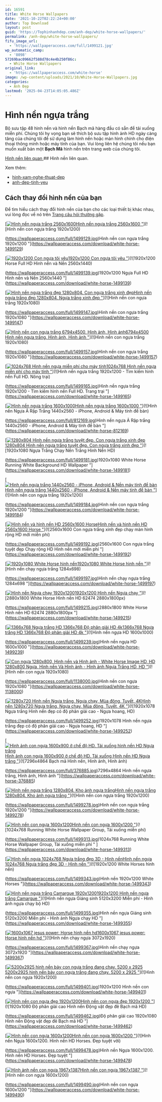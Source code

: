 ```yaml
---
id: 16591
title: White Horse Wallpapers
date: '2021-10-22T02:22:24+00:00'
author: Top Download
layout: post
guid: 'https://Tophinhanhdep.com/anh-dep/white-horse-wallpapers/'
permalink: /anh-dep/white-horse-wallpapers/
fifu_image_url:
  - 'https://wallpaperaccess.com/full/1499121.jpg'
wp_automatic_camp:
  - '8098'
57269bac09662f588d78c4e4b250f86c:
  - White Horse Wallpapers
original_link:
  - 'https://wallpaperaccess.com/white-horse'
image: /wp-content/uploads/2021/10/White-Horse-Wallpapers.jpg
categories:
  - Ảnh Đẹp
lastmod: '2025-04-23T14:05:05.486Z'
---
```

# Hình nền ngựa trắng

Bộ sưu tập 48 hình nền và hình nền Bạch mã hàng đầu có sẵn để tải xuống miễn phí. Chúng tôi hy vọng bạn sẽ thích bộ sưu tập hình ảnh HD ngày càng tăng của chúng tôi để sử dụng làm hình nền hoặc màn hình chính cho điện thoại thông minh hoặc máy tính của bạn. Vui lòng liên hệ chúng tôi nếu bạn muốn xuất bản một **Bạch Mã** hình nền trên trang web của chúng tôi.

[Hình nền liên quan ](#related) ## Hình nền liên quan.

   
 Xem thêm:

   
- [hinh-xam-nghe-thuat-dep](https://tophinhanhdep.com/hinh-xam-dep/hinh-xam-nghe-thuat-dep/)
- [anh-dep-tinh-yeu](https://tophinhanhdep.com/anh-tinh-yeu/anh-dep-tinh-yeu/)

## Cách thay đổi hình nền của bạn

Để tìm hiểu cách thay đổi hình nền của bạn cho các loại thiết bị khác nhau, vui lòng đọc về nó trên [Trang câu hỏi thường gặp](https://tophinhanhdep.com/faq/).

  
[[![Hình nền ngựa trắng 2560x1600](https://wallpaperaccess.com/full/1499121.jpg)Hình nền ngựa trắng 2560x1600 "](https://wallpaperaccess.com/download/white-horse-1499121)](![Hình nền con ngựa trắng 1920x1200)

(https://wallpaperaccess.com/full/1499129.jpg)Hình nền con ngựa trắng 1920x1200 "](https://wallpaperaccess.com/download/white-horse-1499129)

[[![1920x1200 Con ngựa tôi yêu](https://wallpaperaccess.com/full/1499137.jpg)1920x1200 Con ngựa tôi yêu "](https://wallpaperaccess.com/download/white-horse-1499137)](![1920x1200 Horse Full HD Hình nền và Nền 2560x1440)

(https://wallpaperaccess.com/full/1499139.jpg)1920x1200 Ngựa Full HD Hình nền và Nền 2560x1440 "](https://wallpaperaccess.com/download/white-horse-1499139)

[[![Hình nền ngựa trắng đẹp 1280x804.  Con ngựa trắng xinh đẹp](https://wallpaperaccess.com/full/1499140.jpg)Hình nền ngựa trắng đẹp 1280x804. Ngựa trắng xinh đẹp "](https://wallpaperaccess.com/download/white-horse-1499140)](![Hình nền con ngựa trắng 1920x1080)

(https://wallpaperaccess.com/full/1499147.jpg)Hình nền con ngựa trắng 1920x1080 "](https://wallpaperaccess.com/download/white-horse-1499147)

[[![Hình nền con ngựa trắng 6794x4500, Hình ảnh, Hình ảnh](https://wallpaperaccess.com/full/1499155.jpg)6794x4500 Hình nền ngựa trắng, Hình ảnh, Hình ảnh "](https://wallpaperaccess.com/download/white-horse-1499155)](![Hình nền con ngựa trắng 1920x1080)

(https://wallpaperaccess.com/full/1499157.jpg)Hình nền con ngựa trắng 1920x1080 "](https://wallpaperaccess.com/download/white-horse-1499157)

[[![1024x768 Hình nền ngựa miễn phí cho máy tính](https://wallpaperaccess.com/full/1499164.jpg)1024x768 Hình nền ngựa miễn phí cho máy tính "](https://wallpaperaccess.com/download/white-horse-1499164)](![Hình nền ngựa trắng 1920x1200 - Tìm kiếm hình nền Full HD.  Nông trại)

(https://wallpaperaccess.com/full/1499165.jpg)Hình nền ngựa trắng 1920x1200 - Tìm kiếm hình nền Full HD. Trang trại "](https://wallpaperaccess.com/download/white-horse-1499165)

[[![Hình nền ngựa trắng 1600x1000](https://wallpaperaccess.com/full/1499167.jpg)Hình nền ngựa trắng 1600x1000 "](https://wallpaperaccess.com/download/white-horse-1499167)](![Hình nền Ngựa Ả Rập Trắng 1440x2560 - iPhone, Android & Máy tính để bàn)

(https://wallpaperaccess.com/full/812169.jpg)Hình nền ngựa Ả Rập trắng 1440x2560 - iPhone, Android &amp; Máy tính để bàn "](https://wallpaperaccess.com/download/white-horse-812169)

[[![1280x804 Hình nền ngựa trắng tuyệt đẹp.  Con ngựa trắng xinh đẹp](https://wallpaperaccess.com/full/1499172.jpg)1280x804 Hình nền ngựa trắng tuyệt đẹp. Con ngựa trắng xinh đẹp "](https://wallpaperaccess.com/download/white-horse-1499172)](![1920x1080 Ngựa Trắng Chạy Nền Trắng Hình Nền HD)

(https://wallpaperaccess.com/full/1499181.jpg)1920x1080 White Horse Running White Background HD Wallpaper "](https://wallpaperaccess.com/download/white-horse-1499181)

[[![Hình nền ngựa trắng 1440x2560 - iPhone, Android & Nền máy tính để bàn](https://wallpaperaccess.com/full/951762.jpg)Hình nền ngựa trắng 1440x2560 - iPhone, Android &amp; Nền máy tính để bàn "](https://wallpaperaccess.com/download/white-horse-951762)](![Hình nền con ngựa trắng 1920x1200)

(https://wallpaperaccess.com/full/1499184.jpg)Hình nền con ngựa trắng 1920x1200 "](https://wallpaperaccess.com/download/white-horse-1499184)

[[![Hình nền và hình nền HD 2560x1600 Horse](https://wallpaperaccess.com/full/1499062.jpg)Hình nền và hình nền HD 2560x1600 Horse "](https://wallpaperaccess.com/download/white-horse-1499062)](![2560x1600 Con ngựa trắng xinh đẹp chạy màn hình rộng HD mới miễn phí)

(https://wallpaperaccess.com/full/1499192.jpg)2560x1600 Con ngựa trắng tuyệt đẹp Chạy rộng HD Hình nền mới miễn phí "](https://wallpaperaccess.com/download/white-horse-1499192)

[[![1920x1080 White Horse hình nền](https://wallpaperaccess.com/full/1499194.jpg)1920x1080 White Horse hình nền "](https://wallpaperaccess.com/download/white-horse-1499194)](![Hình nền chạy ngựa trắng 1284x698)

(https://wallpaperaccess.com/full/1499197.jpg)Hình nền chạy ngựa trắng 1284x698 "](https://wallpaperaccess.com/download/white-horse-1499197)

[[![Hình nền Ngựa chạy 1920x1200](https://wallpaperaccess.com/full/1499205.jpg)1920x1200 Hình nền Ngựa chạy "](https://wallpaperaccess.com/download/white-horse-1499205)](![2880x1800 White Horse Hình nền HD 62474 2880x1800px)

(https://wallpaperaccess.com/full/1499215.jpg)2880x1800 White Horse Hình nền HD 62474 2880x1800px "](https://wallpaperaccess.com/download/white-horse-1499215)

[[![1366x768 Ngựa trắng HD 1366x768 Độ phân giải HD 4k](https://wallpaperaccess.com/full/1499222.jpg)1366x768 Ngựa trắng HD 1366x768 Độ phân giải HD 4k "](https://wallpaperaccess.com/download/white-horse-1499222)](![Hình nền ngựa HD 1600x1000)

(https://wallpaperaccess.com/full/1499239.jpg)Hình nền ngựa HD 1600x1000 "](https://wallpaperaccess.com/download/white-horse-1499239)

[[![Con ngựa 1280x800, Hình nền và Hình ảnh - White Horse Image HD, HD](https://wallpaperaccess.com/full/1499240.jpg)1280x800 Ngựa, Hình nền Và Hình ảnh - Hình ảnh Ngựa Trắng HD, HD "](https://wallpaperaccess.com/download/white-horse-1499240)](![Hình nền con ngựa 1920x1080)

(https://wallpaperaccess.com/full/1138000.jpg)Hình nền con ngựa 1920x1080 "](https://wallpaperaccess.com/download/white-horse-1138000)

[[![1280x720 Hình nền Ngựa trắng, Ngựa chạy, Mùa đông, Tuyết, 4K](https://wallpaperaccess.com/full/1499247.jpg)Hình nền 1280x720 Ngựa trắng, Ngựa chạy, Mùa đông, Tuyết, 4K "](https://wallpaperaccess.com/download/white-horse-1499247)](![1920x1078 Ngựa trắng Hình nền đẹp có độ phân giải cao - Ngựa hoang, HD)

(https://wallpaperaccess.com/full/1499252.jpg)1920x1078 Hình nền ngựa trắng đẹp có độ phân giải cao - Ngựa hoang, HD "](https://wallpaperaccess.com/download/white-horse-1499252)

[[![Hình ảnh con ngựa 1600x900 ở chế độ HD.  Tải xuống hình nền HD Ngựa trắng](https://wallpaperaccess.com/full/1137842.jpg)Hình ảnh con ngựa 1600x900 ở chế độ HD. Tải xuống Hình nền HD Ngựa trắng "](https://wallpaperaccess.com/download/white-horse-1137842)](![7296x4864 Bạch mã Hình nền, Hình ảnh, Hình ảnh)

(https://wallpaperaccess.com/full/376885.jpg)7296x4864 Hình nền ngựa trắng, Hình ảnh, Hình ảnh "](https://wallpaperaccess.com/download/white-horse-376885)

[[![Hình nền ngựa trắng 1280x804.  Kho ảnh ngựa trắng](https://wallpaperaccess.com/full/1499266.jpg)Hình nền ngựa trắng 1280x804. Kho ảnh ngựa trắng "](https://wallpaperaccess.com/download/white-horse-1499266)](![Hình nền con ngựa trắng 1920x1200)

(https://wallpaperaccess.com/full/1499278.jpg)Hình nền con ngựa trắng 1920x1200 "](https://wallpaperaccess.com/download/white-horse-1499278)

[[![Hình nền con ngựa 1600x1200](https://wallpaperaccess.com/full/1499300.jpg)Hình nền con ngựa 1600x1200 "](https://wallpaperaccess.com/download/white-horse-1499300)](![1024x768 Running White Horse Wallpaper Group, Tải xuống miễn phí)

(https://wallpaperaccess.com/full/1499313.jpg)1024x768 Running White Horse Wallpaper Group, Tải xuống miễn phí " ](https://wallpaperaccess.com/download/white-horse-1499313)

[[![Hình nền ngựa 1024x768 Ngựa trắng đẹp 3D - Hình nền](https://wallpaperaccess.com/full/1499336.jpg)Hình nền ngựa 1024x768 Ngựa trắng đẹp 3D - Hình nền "](https://wallpaperaccess.com/download/white-horse-1499336)](![1920x1200 White Horses hình nền)

(https://wallpaperaccess.com/full/1499343.jpg)Hình nền 1920x1200 White Horses "](https://wallpaperaccess.com/download/white-horse-1499343)

[[![Hình nền ngựa trắng Camargue 1920x1200](https://wallpaperaccess.com/full/1499349.jpg)1920x1200 Hình nền ngựa trắng Camargue "](https://wallpaperaccess.com/download/white-horse-1499349)](![Hình nền ngựa Giáng sinh 5120x3200 Miễn phí - Hình ảnh ngựa chạy bộ HD)

(https://wallpaperaccess.com/full/1499355.jpg)Hình nền ngựa Giáng sinh 5120x3200 Miễn phí - Hình ảnh Ngựa chạy HD "](https://wallpaperaccess.com/download/white-horse-1499355)

[[![1600x1067 jesus power: Horse hình nền hd](https://wallpaperaccess.com/full/1499363.jpg)1600x1067 jesus power: Horse hình nền hd "](https://wallpaperaccess.com/download/white-horse-1499363)](![Hình nền chạy ngựa 3072x1920)

(https://wallpaperaccess.com/full/1499367.jpg)Hình nền chạy ngựa 3072x1920 "](https://wallpaperaccess.com/download/white-horse-1499367)

[[![5200x2925 hình nền bảy con ngựa trắng đang chạy.  5200 x 2925](https://wallpaperaccess.com/full/1499370.jpg)5200x2925 hình nền bảy con ngựa trắng đang chạy. 5200 x 2925 "](https://wallpaperaccess.com/download/white-horse-1499370)](![Hình nền con ngựa 1920x1200)

(https://wallpaperaccess.com/full/1499401.jpg)1920x1200 Hình nền con ngựa "](https://wallpaperaccess.com/download/white-horse-1499401)

[[![Hình nền con ngựa đẹp 1920x1200](https://wallpaperaccess.com/full/1499449.jpg)Hình nền con ngựa đẹp 1920x1200 "](https://wallpaperaccess.com/download/white-horse-1499449)](![1920x1080 Độ phân giải cao Hình nền Động vật đẹp đẽ Bạch mã HD)

(https://wallpaperaccess.com/full/1499462.jpg)Độ phân giải cao 1920x1080 Hình nền Động vật đẹp đẽ Bạch mã HD "](https://wallpaperaccess.com/download/white-horse-1499462)

[[![Hình nền con ngựa 1600x1200](https://wallpaperaccess.com/full/1499472.jpg)Hình nền con ngựa 1600x1200 "](https://wallpaperaccess.com/download/white-horse-1499472)](![Hình nền Ngựa 1600x1200.  Hình nền HD Horses.  Đẹp tuyệt vời)

(https://wallpaperaccess.com/full/1499478.jpg)Hình nền Ngựa 1600x1200. Hình nền HD Horses. Đẹp tuyệt "](https://wallpaperaccess.com/download/white-horse-1499478)

[[![Hình ảnh nền con ngựa 1967x1387](https://wallpaperaccess.com/full/1499482.jpg)Hình nền con ngựa 1967x1387 "](https://wallpaperaccess.com/download/white-horse-1499482)](![Hình nền con ngựa 1600x1200)

(https://wallpaperaccess.com/full/1499490.jpg)Hình nền con ngựa 1600x1200 "](https://wallpaperaccess.com/download/white-horse-1499490)
